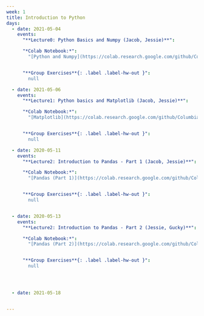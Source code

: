 ```yaml
---
week: 1
title: Introduction to Python
days:
  - date: 2021-05-04
    events:
      "**Lecture0: Python Basics and Numpy (Jacob, Jessie)**":

      "*Colab Notebook:*":
        "[Python and Numpy](https://colab.research.google.com/github/Columbia-Neuropythonistas/PythonDataCourse2021/blob/main/Lecture0/Lecture0_Python%2BNumpy.ipynb)"


      "**Group Exercises**{: .label .label-hw-out }":
        null

  - date: 2021-05-06
    events:
      "**Lecture1: Python basics and Matplotlib (Jacob, Jessie)**":

      "*Colab Notebook:*":
        "[Matplotlib](https://colab.research.google.com/github/Columbia-Neuropythonistas/PythonDataCourse2021/blob/main/Lecture1/Lecture1_Matplotlib.ipynb)"


      "**Group Exercises**{: .label .label-hw-out }":
        null

  - date: 2020-05-11
    events:
      "**Lecture2: Introduction to Pandas - Part 1 (Jacob, Jessie)**":

      "*Colab Notebook:*":
        "[Pandas (Part 1)](https://colab.research.google.com/github/Columbia-Neuropythonistas/PythonDataCourse2021/blob/main/Lecture2/Lecture2_pandas.ipynb)"


      "**Group Exercises**{: .label .label-hw-out }":
        null


  - date: 2020-05-13
    events:
      "**Lecture2: Introduction to Pandas - Part 2 (Jessie, Gucky)**":

      "*Colab Notebook:*":
        "[Pandas (Part 2)](https://colab.research.google.com/github/Columbia-Neuropythonistas/PythonDataCourse2021/blob/main/Lecture3/Lecture3_pandaspart2.ipynb)"


      "**Group Exercises**{: .label .label-hw-out }":
        null




  - date: 2021-05-18


---
```

